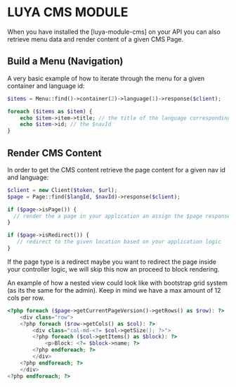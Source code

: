 # LUYA CMS MODULE

When you have installed the [luya-module-cms] on your API you can also retrieve menu data and render content of a given CMS Page.

## Build a Menu (Navigation)

A very basic example of how to iterate through the menu for a given container and language id:

```php
$items = Menu::find()->container(2)->language(1)->response($client);

foreach ($items as $item) {
    echo $item->item->title; // the title of the language corresponding item
    echo $item->id; // the $navId
}
```

## Render CMS Content

In order to get the CMS content retrieve the page content for a given nav id and language:

```php
$client = new Client($token, $url);
$page = Page::find($langId, $navId)->response($client);

if ($page->isPage()) {
  // render the a page in your application an assign the $page response object, we will use this later.
}

if ($page->isRedirect()) {
   // redirect to the given location based on your application logic
}
```

If the page type is a redirect maybe you want to redirect the page inside your controller logic, we will skip this now an proceed to block rendering.

An example of how a nested view could look like with bootstrap grid system (as its the same for the admin). Keep in mind we have a max amount of 12 cols per row.

```php
<?php foreach ($page->getCurrentPageVersion()->getRows() as $row): ?>
    <div class="row">
    <?php foreach ($row->getCols() as $col): ?>
        <div class="col-md-<?= $col->getSize(); ?>">
        <?php foreach ($col->getItems() as $block): ?>
            <p>Block: <?= $block->name; ?>
        <?php endforeach; ?>
        </div>
    <?php endforeach; ?>
    </div>
<?php endforeach; ?>
```